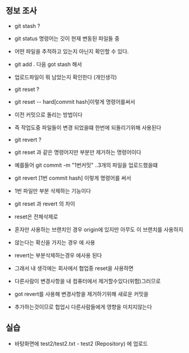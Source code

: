 ## 정보 조사


- git stash ?
- git status 명령어는 깃이 현재 변동된 파일들 중 
- 어떤 파일을 추적하고 있는지 아닌지 확인할 수 있다.
- git add . 다음 got stash 해서 
- 업로드파일이 뭐 남았는지 확인한다 (개인생각)

- git reset ?
- git reset -- hard[commit hash]이렇게 명령어를써서
- 이전 커밋으로 돌리는 방법이다
- 즉 작업도중 파일들이 변경 되었을떄 한번에 되돌리기위해 사용된다

- git revert ?
- git reset 과 같은 명령어지만 부분만 제거하는 명령어이다
- 예를들어 git commit -m "1번커밋" ..3개의 파일을 업로드했을떄
- git revert [1번 commit hash] 이렇게 명령어를 써서
- 1번 파일만 부분 삭제하는 기능이다 


- git reset 과 revert 의 차이
- reset은 전체삭제로
- 혼자만 사용하는 브랜치인 경우
  origin에 있지만 아무도 이 브랜치를 사용하지 
- 않는다는 확신을 가지는 경우 에 사용
- revert는 부분삭제하는경우 에사용 된다 
- 그래서 내 생각에는 회사에서 협업중 reset을 사용하면 
- 다른사람이 변경사항을 내 컴퓨터에서 제거할수있다(위험)그러므로
- got revert를 사용해 변경사항을 제거하기위해 새로운 커밋을
- 추가하는것이므로 헙업시 다른사람들에게 영향을 미치지않는다


## 실습


- 바탕화면에 test2/test2.txt - test2 (Repository) 에 업로드